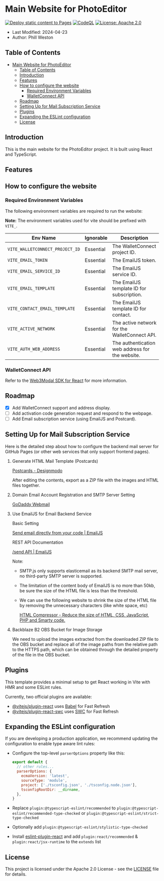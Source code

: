 # Main Website for PhotoEditor

[![Deploy static content to Pages](https://github.com/BTI-US/PhotoEditor-Website/actions/workflows/static.yml/badge.svg)](https://github.com/BTI-US/PhotoEditor-Website/actions/workflows/static.yml)
[![CodeQL](https://github.com/BTI-US/PhotoEditor-Website/actions/workflows/codeql.yml/badge.svg)](https://github.com/BTI-US/PhotoEditor-Website/actions/workflows/codeql.yml)
[![License: Apache 2.0](https://img.shields.io/badge/License-Apache%202.0-blue.svg)](https://opensource.org/licenses/Apache-2.0)

- Last Modified: 2024-04-23
- Author: Phill Weston

## Table of Contents

- [Main Website for PhotoEditor](#main-website-for-photoeditor)
  - [Table of Contents](#table-of-contents)
  - [Introduction](#introduction)
  - [Features](#features)
  - [How to configure the website](#how-to-configure-the-website)
    - [Required Environment Variables](#required-environment-variables)
    - [WalletConnect API](#walletconnect-api)
  - [Roadmap](#roadmap)
  - [Setting Up for Mail Subscription Service](#setting-up-for-mail-subscription-service)
  - [Plugins](#plugins)
  - [Expanding the ESLint configuration](#expanding-the-eslint-configuration)
  - [License](#license)

## Introduction

This is the main website for the PhotoEditor project. It is built using React and TypeScript.

## Features

## How to configure the website

### Required Environment Variables

The following environment variables are required to run the website:

**Note:** The environment variables used for vite should be prefixed with `VITE_`.

|Env Name|Ignorable|Description|
|-|-|-|
|`VITE_WALLETCONNECT_PROJECT_ID`|Essential|The WalletConnect project ID.|
|`VITE_EMAIL_TOKEN`|Essential|The EmailJS token.|
|`VITE_EMAIL_SERVICE_ID`|Essential|The EmailJS service ID.|
|`VITE_EMAIL_TEMPLATE`|Essential|The EmailJS template ID for subscription.|
|`VITE_CONTACT_EMAIL_TEMPLATE`|Essential|The EmailJS template ID for contact.|
|`VITE_ACTIVE_NETWORK`|Essential|The active network for the WalletConnect API.|
|`VITE_AUTH_WEB_ADDRESS`|Essential|The authentication web address for the website.|

### WalletConnect API

Refer to the [Web3Modal SDK for React](https://docs.walletconnect.com/web3modal/react/about?platform=wagmi) for more information.

## Roadmap

- [x] Add WalletConnect support and address display.
- [ ] Add activation code generation request and respond to the webpage.
- [ ] Add Email subscription service (using EmailJS and Postcard).

## Setting Up for Mail Subscription Service

Here is the detailed step about how to configure the backend mail server for GitHub Pages (or other web services that only support frontend pages).

1. Generate HTML Mail Template (Postcards)
    
    [Postcards - Designmodo](https://designmodo.com/postcards/app/)
    
    After editing the contents, export as a ZIP file with the images and HTML files together.
    
2. Domain Email Account Registration and SMTP Server Setting
    
    [GoDaddy Webmail](https://email.godaddy.com/)
    
3. Use EmailJS for Email Backend Service
    
    Basic Setting
    
    [Send email directly from your code | EmailJS](https://www.emailjs.com/)
    
    REST API Documentation
    
    [/send API | EmailJS](https://www.emailjs.com/docs/rest-api/send/)
    
    Note: 
    
    - SMTP.js only supports elasticemail as its backend SMTP mail server, no third-party SMTP server is supported.
    - The limitation of the content body of EmailJS is no more than 50kb, be sure the size of the HTML file is less than the threshold.
    - We can use the following website to shrink the size of the HTML file by removing the unnecessary characters (like white space, etc)
        
        [HTML Compressor - Reduce the size of HTML, CSS, JavaScript, PHP and Smarty code.](https://htmlcompressor.com/compressor/)
        
4. Backblaze B2 OBS Bucket for Image Storage
    
    We need to upload the images extracted from the downloaded ZIP file to the OBS bucket and replace all of the image paths from the relative path to the HTTPS path, which can be obtained through the detailed property of the file in the OBS bucket.

## Plugins

This template provides a minimal setup to get React working in Vite with HMR and some ESLint rules.

Currently, two official plugins are available:

- [@vitejs/plugin-react](https://github.com/vitejs/vite-plugin-react/blob/main/packages/plugin-react/README.md) uses [Babel](https://babeljs.io/) for Fast Refresh
- [@vitejs/plugin-react-swc](https://github.com/vitejs/vite-plugin-react-swc) uses [SWC](https://swc.rs/) for Fast Refresh

## Expanding the ESLint configuration

If you are developing a production application, we recommend updating the configuration to enable type aware lint rules:

- Configure the top-level `parserOptions` property like this:

  ```js
  export default {
    // other rules...
    parserOptions: {
      ecmaVersion: 'latest',
      sourceType: 'module',
      project: ['./tsconfig.json', './tsconfig.node.json'],
      tsconfigRootDir: __dirname,
    },
  }
  ```

- Replace `plugin:@typescript-eslint/recommended` to `plugin:@typescript-eslint/recommended-type-checked` or `plugin:@typescript-eslint/strict-type-checked`
- Optionally add `plugin:@typescript-eslint/stylistic-type-checked`
- Install [eslint-plugin-react](https://github.com/jsx-eslint/eslint-plugin-react) and add `plugin:react/recommended` & `plugin:react/jsx-runtime` to the `extends` list

## License

This project is licensed under the Apache 2.0 License - see the [LICENSE](LICENSE) file for details.
